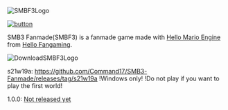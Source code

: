 ![SMBF3Logo](https://user-images.githubusercontent.com/84639718/146798123-4ba658d0-4e54-4732-9988-5de6a06c0aa7.png)

[![button](https://user-images.githubusercontent.com/84639718/151708094-21030df3-b559-4772-850f-5b85fe2b9c1d.png)](https://hellofangaming.github.io/HelloMarioEngine/)

SMB3 Fanmade(SMBF3) is a fanmade game made with [Hello Mario Engine](https://hellofangaming.github.io/HelloMarioEngine/) from [Hello Fangaming](https://www.youtube.com/c/HelloFangaming).

![DownloadSMBF3Logo](https://user-images.githubusercontent.com/84639718/146963429-7b108c3e-f840-43c6-8b85-1c26b40bb62e.png)

s21w19a: https://github.com/Command17/SMB3-Fanmade/releases/tag/s21w19a !Windows only! !Do not play if you want to play the first world!

1.0.0: [Not released yet](https://github.com/Command17/SMB3-Fanmade/releases/tag/1.0.0)
